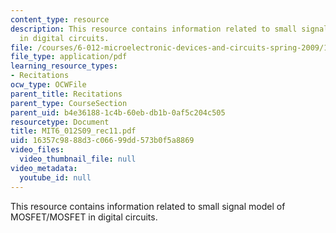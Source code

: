 ```yaml
---
content_type: resource
description: This resource contains information related to small signal model of MOSFET/MOSFET
  in digital circuits.
file: /courses/6-012-microelectronic-devices-and-circuits-spring-2009/16357c9888d3c06699dd573b0f5a8869_MIT6_012S09_rec11.pdf
file_type: application/pdf
learning_resource_types:
- Recitations
ocw_type: OCWFile
parent_title: Recitations
parent_type: CourseSection
parent_uid: b4e36188-1c4b-60eb-db1b-0af5c204c505
resourcetype: Document
title: MIT6_012S09_rec11.pdf
uid: 16357c98-88d3-c066-99dd-573b0f5a8869
video_files:
  video_thumbnail_file: null
video_metadata:
  youtube_id: null
---
```

This resource contains information related to small signal model of MOSFET/MOSFET in digital circuits.

